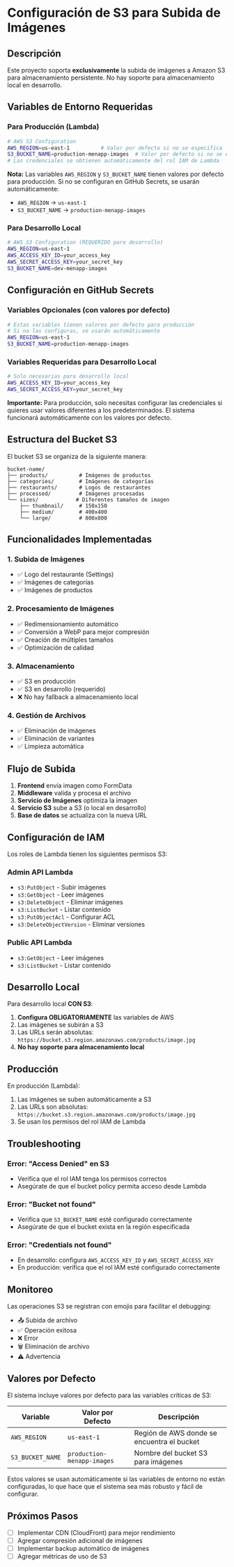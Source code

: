 # Configuración de S3 para Subida de Imágenes

## Descripción

Este proyecto soporta **exclusivamente** la subida de imágenes a Amazon S3 para almacenamiento persistente. No hay soporte para almacenamiento local en desarrollo.

## Variables de Entorno Requeridas

### Para Producción (Lambda)
```bash
# AWS S3 Configuration
AWS_REGION=us-east-1          # Valor por defecto si no se especifica
S3_BUCKET_NAME=production-menapp-images  # Valor por defecto si no se especifica
# Las credenciales se obtienen automáticamente del rol IAM de Lambda
```

**Nota:** Las variables `AWS_REGION` y `S3_BUCKET_NAME` tienen valores por defecto para producción. Si no se configuran en GitHub Secrets, se usarán automáticamente:
- `AWS_REGION` → `us-east-1`
- `S3_BUCKET_NAME` → `production-menapp-images`

### Para Desarrollo Local
```bash
# AWS S3 Configuration (REQUERIDO para desarrollo)
AWS_REGION=us-east-1
AWS_ACCESS_KEY_ID=your_access_key
AWS_SECRET_ACCESS_KEY=your_secret_key
S3_BUCKET_NAME=dev-menapp-images
```

## Configuración en GitHub Secrets

### Variables Opcionales (con valores por defecto)
```bash
# Estas variables tienen valores por defecto para producción
# Si no las configuras, se usarán automáticamente
AWS_REGION=us-east-1
S3_BUCKET_NAME=production-menapp-images
```

### Variables Requeridas para Desarrollo Local
```bash
# Solo necesarias para desarrollo local
AWS_ACCESS_KEY_ID=your_access_key
AWS_SECRET_ACCESS_KEY=your_secret_key
```

**Importante:** Para producción, solo necesitas configurar las credenciales si quieres usar valores diferentes a los predeterminados. El sistema funcionará automáticamente con los valores por defecto.

## Estructura del Bucket S3

El bucket S3 se organiza de la siguiente manera:

```
bucket-name/
├── products/          # Imágenes de productos
├── categories/        # Imágenes de categorías
├── restaurants/       # Logos de restaurantes
├── processed/         # Imágenes procesadas
└── sizes/            # Diferentes tamaños de imagen
    ├── thumbnail/     # 150x150
    ├── medium/        # 400x400
    └── large/         # 800x800
```

## Funcionalidades Implementadas

### 1. Subida de Imágenes
- ✅ Logo del restaurante (Settings)
- ✅ Imágenes de categorías
- ✅ Imágenes de productos

### 2. Procesamiento de Imágenes
- ✅ Redimensionamiento automático
- ✅ Conversión a WebP para mejor compresión
- ✅ Creación de múltiples tamaños
- ✅ Optimización de calidad

### 3. Almacenamiento
- ✅ S3 en producción
- ✅ S3 en desarrollo (requerido)
- ❌ No hay fallback a almacenamiento local

### 4. Gestión de Archivos
- ✅ Eliminación de imágenes
- ✅ Eliminación de variantes
- ✅ Limpieza automática

## Flujo de Subida

1. **Frontend** envía imagen como FormData
2. **Middleware** valida y procesa el archivo
3. **Servicio de Imágenes** optimiza la imagen
4. **Servicio S3** sube a S3 (o local en desarrollo)
5. **Base de datos** se actualiza con la nueva URL

## Configuración de IAM

Los roles de Lambda tienen los siguientes permisos S3:

### Admin API Lambda
- `s3:PutObject` - Subir imágenes
- `s3:GetObject` - Leer imágenes
- `s3:DeleteObject` - Eliminar imágenes
- `s3:ListBucket` - Listar contenido
- `s3:PutObjectAcl` - Configurar ACL
- `s3:DeleteObjectVersion` - Eliminar versiones

### Public API Lambda
- `s3:GetObject` - Leer imágenes
- `s3:ListBucket` - Listar contenido

## Desarrollo Local

Para desarrollo local **CON S3**:

1. **Configura OBLIGATORIAMENTE** las variables de AWS
2. Las imágenes se subirán a S3
3. Las URLs serán absolutas: `https://bucket.s3.region.amazonaws.com/products/image.jpg`
4. **No hay soporte para almacenamiento local**

## Producción

En producción (Lambda):

1. Las imágenes se suben automáticamente a S3
2. Las URLs son absolutas: `https://bucket.s3.region.amazonaws.com/products/image.jpg`
3. Se usan los permisos del rol IAM de Lambda

## Troubleshooting

### Error: "Access Denied" en S3
- Verifica que el rol IAM tenga los permisos correctos
- Asegúrate de que el bucket policy permita acceso desde Lambda

### Error: "Bucket not found"
- Verifica que `S3_BUCKET_NAME` esté configurado correctamente
- Asegúrate de que el bucket exista en la región especificada

### Error: "Credentials not found"
- En desarrollo: configura `AWS_ACCESS_KEY_ID` y `AWS_SECRET_ACCESS_KEY`
- En producción: verifica que el rol IAM esté configurado correctamente

## Monitoreo

Las operaciones S3 se registran con emojis para facilitar el debugging:

- 📤 Subida de archivo
- ✅ Operación exitosa
- ❌ Error
- 🗑️ Eliminación de archivo
- ⚠️ Advertencia

## Valores por Defecto

El sistema incluye valores por defecto para las variables críticas de S3:

| Variable | Valor por Defecto | Descripción |
|----------|-------------------|-------------|
| `AWS_REGION` | `us-east-1` | Región de AWS donde se encuentra el bucket |
| `S3_BUCKET_NAME` | `production-menapp-images` | Nombre del bucket S3 para imágenes |

Estos valores se usan automáticamente si las variables de entorno no están configuradas, lo que hace que el sistema sea más robusto y fácil de configurar.

## Próximos Pasos

- [ ] Implementar CDN (CloudFront) para mejor rendimiento
- [ ] Agregar compresión adicional de imágenes
- [ ] Implementar backup automático de imágenes
- [ ] Agregar métricas de uso de S3
